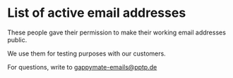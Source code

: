 # List of active email addresses

These people gave their permission to make their working email addresses public.

We use them for testing purposes with our customers.

For questions, write to gappymate-emails@pptp.de
